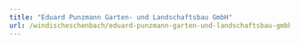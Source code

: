 ```yaml
---
title: "Eduard Punzmann Garten- und Landschaftsbau GmbH"
url: /windischeschenbach/eduard-punzmann-garten-und-landschaftsbau-gmbh/
---
```

